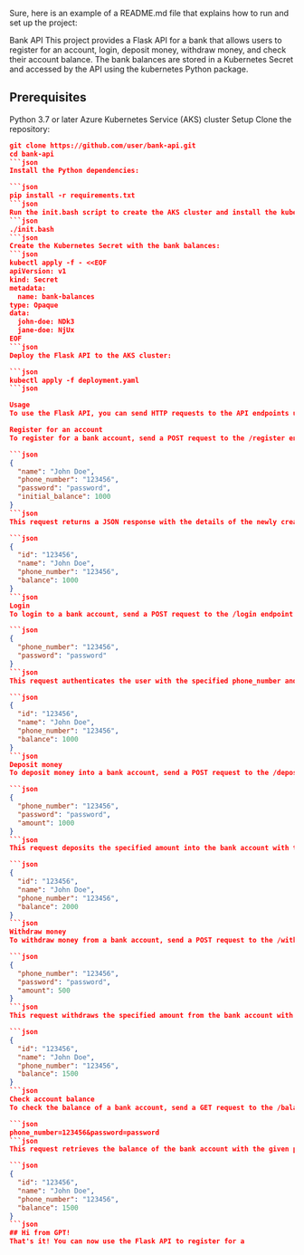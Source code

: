 Sure, here is an example of a README.md file that explains how to run and set up the project:

Bank API
This project provides a Flask API for a bank that allows users to register for an account, login, deposit money, withdraw money, and check their account balance. The bank balances are stored in a Kubernetes Secret and accessed by the API using the kubernetes Python package.

## Prerequisites
Python 3.7 or later
Azure Kubernetes Service (AKS) cluster
Setup
Clone the repository:
```json
git clone https://github.com/user/bank-api.git
cd bank-api
```json
Install the Python dependencies:

```json
pip install -r requirements.txt
```json
Run the init.bash script to create the AKS cluster and install the kubernetes Python package:
```json
./init.bash
```json
Create the Kubernetes Secret with the bank balances:
```json
kubectl apply -f - <<EOF
apiVersion: v1
kind: Secret
metadata:
  name: bank-balances
type: Opaque
data:
  john-doe: NDk3
  jane-doe: NjUx
EOF
```json
Deploy the Flask API to the AKS cluster:

```json
kubectl apply -f deployment.yaml
```json

Usage
To use the Flask API, you can send HTTP requests to the API endpoints using a tool such as curl or Postman.

Register for an account
To register for a bank account, send a POST request to the /register endpoint with the following JSON body:

```json
{
  "name": "John Doe",
  "phone_number": "123456",
  "password": "password",
  "initial_balance": 1000
}
```json
This request returns a JSON response with the details of the newly created bank account, including the id and balance:

```json
{
  "id": "123456",
  "name": "John Doe",
  "phone_number": "123456",
  "balance": 1000
}
```json
Login
To login to a bank account, send a POST request to the /login endpoint with the following JSON body:

```json
{
  "phone_number": "123456",
  "password": "password"
}
```json
This request authenticates the user with the specified phone_number and password. If the authentication is successful, the request returns a JSON response with the details of the bank account, including the id and balance:

```json
{
  "id": "123456",
  "name": "John Doe",
  "phone_number": "123456",
  "balance": 1000
}
```json
Deposit money
To deposit money into a bank account, send a POST request to the /deposit endpoint with the following JSON body:

```json
{
  "phone_number": "123456",
  "password": "password",
  "amount": 1000
}
```json
This request deposits the specified amount into the bank account with the given phone_number and password. If the deposit is successful, the request returns a JSON response with the updated details of the bank account, including the id and balance:

```json
{
  "id": "123456",
  "name": "John Doe",
  "phone_number": "123456",
  "balance": 2000
}
```json
Withdraw money
To withdraw money from a bank account, send a POST request to the /withdraw endpoint with the following JSON body:

```json
{
  "phone_number": "123456",
  "password": "password",
  "amount": 500
}
```json
This request withdraws the specified amount from the bank account with the given phone_number and password. If the withdrawal is successful, the request returns a JSON response with the updated details of the bank account, including the id and balance:

```json
{
  "id": "123456",
  "name": "John Doe",
  "phone_number": "123456",
  "balance": 1500
}
```json
Check account balance
To check the balance of a bank account, send a GET request to the /balance endpoint with the following query parameters:

```json
phone_number=123456&password=password
```json
This request retrieves the balance of the bank account with the given phone_number and password. If the bank account exists, the request returns a JSON response with the details of the bank account, including the id and balance:

```json
{
  "id": "123456",
  "name": "John Doe",
  "phone_number": "123456",
  "balance": 1500
}
```json
## Hi from GPT!
That's it! You can now use the Flask API to register for a
